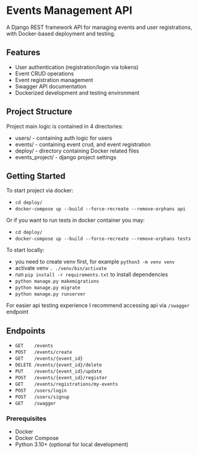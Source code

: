 # Events Management API

A Django REST framework API for managing events and user registrations, with Docker-based deployment and testing.

## Features

- User authentication (registration/login via tokens)
- Event CRUD operations
- Event registration management
- Swagger API documentation
- Dockerized development and testing environment

## Project Structure

Project main logic is contained in 4 directories:

- users/ - containing auth logic for users
- events/ - containing event crud, and event registration
- deploy/ - directory containing Docker related files
- events_project/ - django project settings

## Getting Started

To start project via docker:
- ```cd deploy/```
- ```docker-compose up --build --force-recreate --remove-orphans api```
  
Or if you want to run tests in docker container you may:
- ```cd deploy/```
- ```docker-compose up --build --force-recreate --remove-orphans tests```
  
To start locally:
- you need to create venv first, for example ```python3 -m venv venv```
- activate venv ```. ./venv/bin/activate```
- run ```pip install -r requirements.txt``` to install dependencies
- ```python manage.py makemigrations```
- ```python manage.py migrate```
- ```python manage.py runserver```

For easier api testing experience I recommend accessing api via ```/swagger``` endpoint

## Endpoints

- ```GET    /events```
- ```POST   /events/create```
- ```GET    /events/{event_id}```
- ```DELETE /events/{event_id}/delete```
- ```PUT    /events/{event_id}/update```
- ```POST   /events/{event_id}/register```
- ```GET    /events/registrations/my-events```
- ```POST   /users/login```
- ```POST   /users/signup```
- ```GET    /swagger```

### Prerequisites

- Docker 
- Docker Compose 
- Python 3.10+ (optional for local development)
